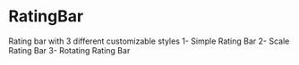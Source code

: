 # RatingBar

Rating bar with 3 different customizable styles
1- Simple Rating Bar
2- Scale Rating Bar
3- Rotating Rating Bar
